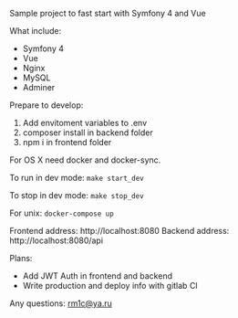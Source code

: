 Sample project to fast start with Symfony 4 and Vue

What include:
* Symfony 4
* Vue
* Nginx
* MySQL
* Adminer

Prepare to develop:
1. Add envitoment variables to .env
2. composer install in backend folder
3. npm i in frontend folder


For OS X need docker and docker-sync.

To run in dev mode:
`make start_dev`

To stop in dev mode:
`make stop_dev`

For unix:
`docker-compose up`


Frontend address: http://localhost:8080
Backend address: http://localhost:8080/api


Plans:
* Add JWT Auth in frontend and backend
* Write production and deploy info with gitlab CI

Any questions:
rm1c@ya.ru